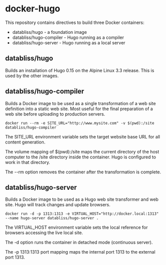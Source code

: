 # docker-hugo

This repository contains directives to build three
Docker containers:

* databliss/hugo - a foundation image
* databliss/hugo-compiler - Hugo running as a compiler
* databliss/hugo-server - Hugo running as a local server

databliss/hugo
--------------

Builds an installation of Hugo 0.15 on the Alpine Linux 3.3 release.
This is used by the other images.

databliss/hugo-compiler
------------------------

Builds a Docker image to be used as a single transformation
of a web site definition into a static web site.
Most useful for the final preparation of a web site before
uploading to production servers.

    docker run --rm -e SITE_URL="http://www.mysite.com" -v $(pwd):/site databliss/hugo-compiler

The SITE_URL environment variable sets the target website base URL for all content generation.

The volume mapping of $(pwd):/site maps the current directory of the host computer
to the /site directory inside the container. 
Hugo is configured to work in that directory.

The --rm option removes the container after the transformation is complete.

databliss/hugo-server
---------------------

Builds a Docker image to be used as a Hugo web site transformer
and web site.
Hugo will track changes and update browsers.

    docker run -d -p 1313:1313 -e VIRTUAL_HOST="http://docker.local:1313" --name hugo-server databliss/hugo-server .

The VIRTUAL_HOST environment variable sets the local reference for browsers
accessing the live local site.

The -d option runs the container in detached mode (continuous server).

The -p 1313:1313 port mapping maps the internal port 1313 to the external port 1313.

